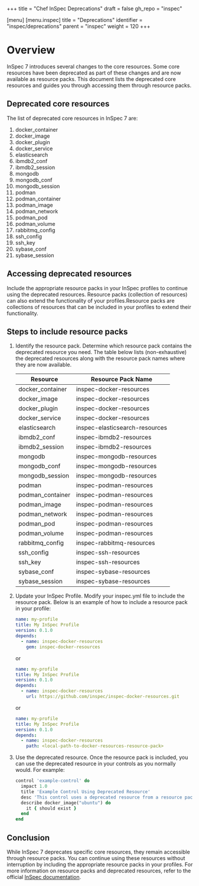 +++
title = "Chef InSpec Deprecations"
draft = false
gh_repo = "inspec"

[menu]
  [menu.inspec]
    title = "Deprecations"
    identifier = "inspec/deprecations"
    parent = "inspec"
    weight = 120
+++

# Overview
InSpec 7 introduces several changes to the core resources. Some core resources have been deprecated as part of these changes and are now available as resource packs. This document lists the deprecated core resources and guides you through accessing them through resource packs.

## Deprecated core resources
The list of deprecated core resources in InSpec 7 are:

1. docker_container
2. docker_image
3. docker_plugin
4. docker_service
5. elasticsearch
6. ibmdb2_conf
7. ibmdb2_session
8. mongodb
9. mongodb_conf
10. mongodb_session
11. podman
12. podman_container
13. podman_image
14. podman_network
15. podman_pod
16. podman_volume
17. rabbitmq_config
18. ssh_config
19. ssh_key
20. sybase_conf
21. sybase_session

## Accessing deprecated resources
Include the appropriate resource packs in your InSpec profiles to continue using the deprecated resources. Resource packs (collection of resources) can also extend the functionality of your profiles.Resource packs are collections of resources that can be included in your profiles to extend their functionality.

## Steps to include resource packs

1. Identify the resource pack.
    Determine which resource pack contains the deprecated resource you need. The table below lists (non-exhaustive) the deprecated resources along with the resource pack names where they are now available.

      | Resource          | Resource Pack Name            |
      |-------------------|-------------------------------|
      | docker_container  | inspec-docker-resources       |
      | docker_image      | inspec-docker-resources       |
      | docker_plugin     | inspec-docker-resources       |
      | docker_service    | inspec-docker-resources       |
      | elasticsearch     | inspec-elasticsearch-resources|
      | ibmdb2_conf       | inspec-ibmdb2-resources       |
      | ibmdb2_session    | inspec-ibmdb2-resources       |
      | mongodb           | inspec-mongodb-resources      |
      | mongodb_conf      | inspec-mongodb-resources      |
      | mongodb_session   | inspec-mongodb-resources      |
      | podman            | inspec-podman-resources       |
      | podman_container  | inspec-podman-resources       |
      | podman_image      | inspec-podman-resources       |
      | podman_network    | inspec-podman-resources       |
      | podman_pod        | inspec-podman-resources       |
      | podman_volume     | inspec-podman-resources       |
      | rabbitmq_config   | inspec-rabbitmq-resources     |
      | ssh_config        | inspec-ssh-resources          |
      | ssh_key           | inspec-ssh-resources          |
      | sybase_conf       | inspec-sybase-resources       |
      | sybase_session    | inspec-sybase-resources       |

2. Update your InSpec Profile.
    Modify your inspec.yml file to include the resource pack. Below is an example of how to include a resource pack in your profile:

      ```yaml
      name: my-profile
      title: My InSpec Profile
      version: 0.1.0
      depends:
        - name: inspec-docker-resources
          gem: inspec-docker-resources
      ```

      or

      ```yaml
      name: my-profile
      title: My InSpec Profile
      version: 0.1.0
      depends:
        - name: inspec-docker-resources
          url: https://github.com/inspec/inspec-docker-resources.git
      ```

      or

      ```yaml
      name: my-profile
      title: My InSpec Profile
      version: 0.1.0
      depends:
        - name: inspec-docker-resources
          path: <local-path-to-docker-resources-resource-pack>
      ```

3. Use the deprecated resource.
    Once the resource pack is included, you can use the deprecated resource in your controls as you normally would. For example:

      ```ruby
      control 'example-control' do
        impact 1.0
        title 'Example Control Using Deprecated Resource'
        desc 'This control uses a deprecated resource from a resource pack.'
        describe docker_image("ubuntu") do
          it { should exist }
        end
      end
      ```

## Conclusion

While InSpec 7 deprecates specific core resources, they remain accessible through resource packs. You can continue using these resources without interruption by including the appropriate resource packs in your profiles. For more information on resource packs and deprecated resources, refer to the official [InSpec documentation](https://docs.chef.io/inspec/resources/).
